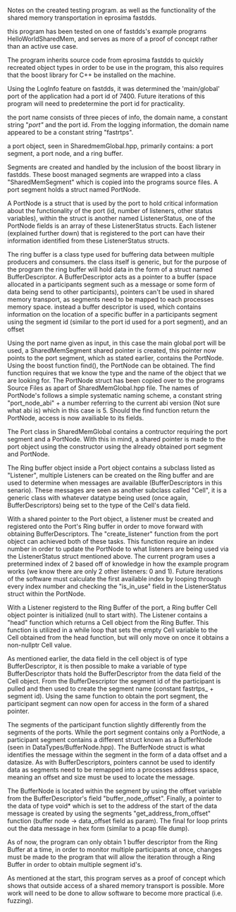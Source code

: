 Notes on the created testing program. as well as the functionality of the shared memory transportation in eprosima fastdds.

this program has been tested on one of fastdds's example programs HelloWorldSharedMem, and serves as more of a proof of concept rather than an active use case.

The program inherits source code from eprosima fastdds to quickly recreated object types in order to be use in the program, this also requires that the boost library for C++ be installed on the machine.

Using the LogInfo feature on fastdds, it was determined the 'main/global' port of the application had a port id of 7400. Future iterations of this program will need to predetermine the port id for practicality.

the port name consists of three pieces of info, the domain name, a constant string "_port"_ and the port id. From the logging information, the domain name appeared to be a constant string "fastrtps".

a port object, seen in SharedmemGlobal.hpp, primarily contains: a port segment, a port node, and a ring buffer. 

Segments are created and handled by the inclusion of the boost library in fastdds. These boost managed segments are wrapped into a class "SharedMemSegment" which is copied into the programs source files. A port segment holds a struct named PortNode.

A PortNode is a struct that is used by the port to hold critical information about the functionality of the port (id, number of listeners, other status variables), within the struct is another named ListenerStatus, one of the PortNode fields is an array of these ListenerStatus structs. Each listener (explained further down) that is registered to the port can have their information identified from these ListenerStatus structs. 

The ring buffer is a class type used for buffering data between multiple producers and consumers. the class itself is generic, but for the purpose of the program the ring buffer will hold data in the form of a struct named BufferDescriptor. A BufferDescriptor acts as a pointer to a buffer (space allocated in a participants segment such as a message or some form of data being send to other participants), pointers can't be used in shared memory transport, as segments need to be mapped to each processes memory space. instead a buffer descriptor is used, which contains information on the location of a specific buffer in a participants segment using the segment id (similar to the port id used for a port segment), and an offset

Using the port name given as input, in this case the main global port will be used, a SharedMemSegment shared pointer is created, this pointer now points to the port segment, which as stated earlier, contains the PortNode. Using the boost function find(), the PortNode can be obtained. The find function requires that we know the type and the name of the object that we are looking for. The PortNode struct has been copied over to the programs Source Files as apart of SharedMemGlobal.hpp file. The names of PortNode's follows a simple systematic naming scheme, a constant string "port_node_abi" + a number referring to the current abi version (Not sure what abi is) which in this case is 5. Should the find function return the PortNode, access is now availiable to its fields.

The Port class in SharedMemGlobal contains a contructor requiring the port segment and a PortNode. With this in mind, a shared pointer is made to the port object using the constructor using the already obtained port segment and PortNode.

The Ring buffer object inside a Port object contains a subclass listed as "Listener", multiple Listeners can be created on the Ring buffer and are used to determine when messages are available (BufferDescriptors in this senario). These messages are seen as another subclass called "Cell", it is a generic class with whatever datatype being used (once again, BufferDescriptors) being set to the type of the Cell's data field.

With a shared pointer to the Port object, a listener must be created and registered onto the Port's Ring buffer in order to move forward with obtaining BufferDescriptors. The "create_listener" function from the port object can achieved both of these tasks. This function require an index number in order to update the PortNode to what listeners are being used via the ListenerStatus struct mentioned above. The current program uses a pretermined index of 2 based off of knowledge in how the example program works (we know there are only 2 other listeners: 0 and 1). Future iterations of the software must calculate the first available index by looping through every index number and checking the "is_in_use" field in the ListenerStatus struct within the PortNode. 

With a Listener registerd to the Ring Buffer of the port, a Ring buffer Cell object pointer is initialized (null to start with). The Listener contains a "head" function which returns a Cell object from the Ring Buffer. This function is utilized in a while loop that sets the empty Cell variable to the Cell obtained from the head function, but will only move on once it obtains a non-nullptr Cell value.

As mentioned earlier, the data field in the cell object is of type BufferDescriptor, it is then possible to make a variable of type BufferDescriptor thats hold the BufferDescriptor from the data field of the Cell object. From the BufferDescriptor the segment id of the participant is pulled and then used to create the segment name (constant fastrtps_ + segment id). Using the same function to obtain the port segment, the participant segment can now open for access in the form of a shared pointer. 

The segments of the participant function slightly differently from the segments of the ports. While the port segment contains only a PortNode, a participant segment contains a different struct known as a BufferNode (seen in DataTypes/BufferNode.hpp). The BufferNode struct is what identifies the message within the segment in the form of a data offset and a datasize. As with BufferDescriptors, pointers cannot be used to identify data as segments need to be remapped into a processes address space, meaning an offset and size must be used to locate the message. 

The BufferNode is located within the segment by using the offset variable from the BufferDescriptor's field "buffer_node_offset". Finally, a pointer to the data of type void* which is set to the address of the start of the data message is created by using the segments "get_address_from_offset" function (buffer node -> data_offset field as param). The final for loop prints out the data message in hex form (similar to a pcap file dump).

As of now, the program can only obtain 1 buffer descriptor from the Ring Buffer at a time, in order to monitor multiple participants at once, changes must be made to the program that will allow the iteration through a Ring Buffer in order to obtain multiple segment id's.

As mentioned at the start, this program serves as a proof of concept which shows that outside access of a shared memory transport is possible. More work will need to be done to allow software to become more practical (i.e. fuzzing).